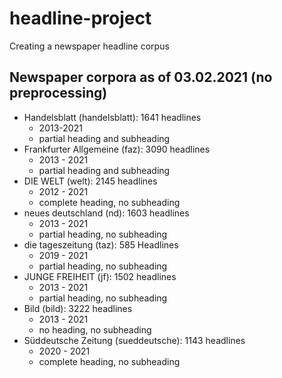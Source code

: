 # headline-project
Creating a newspaper headline corpus

## Newspaper corpora as of 03.02.2021 (no preprocessing)
* Handelsblatt (handelsblatt): 1641 headlines
  * 2013-2021
  * partial heading and subheading
* Frankfurter Allgemeine (faz): 3090 headlines
  * 2013 - 2021
  * partial heading and subheading
* DIE WELT (welt): 2145 headlines
  * 2012 - 2021
  * complete heading, no subheading
* neues deutschland (nd): 1603 headlines
  * 2013 - 2021
  * partial heading, no subheading
* die tageszeitung (taz): 585 Headlines
  * 2019 - 2021
  * partial heading, no subheading
* JUNGE FREIHEIT (jf): 1502 headlines
  * 2013 - 2021
  * partial heading, no subheading
* Bild (bild): 3222 headlines
  * 2013 - 2021
  * no heading, no subheading
* Süddeutsche Zeitung (sueddeutsche): 1143 headlines
  * 2020 - 2021
  * complete heading, no subheading
